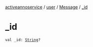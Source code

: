 [activeannoservice](../../index.md) / [user](../index.md) / [Message](index.md) / [_id](./_id.md)

# _id

`val _id: `[`String`](https://kotlinlang.org/api/latest/jvm/stdlib/kotlin/-string/index.html)`?`